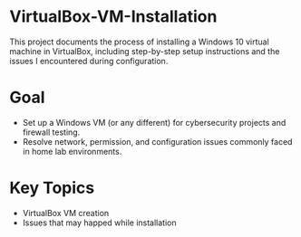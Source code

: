 # VirtualBox-VM-Installation


This project documents the process of installing a Windows 10 virtual machine in VirtualBox, including step-by-step setup instructions and the issues I encountered during configuration.

# Goal

- Set up a Windows VM (or any different) for cybersecurity projects and firewall testing.
- Resolve network, permission, and configuration issues commonly faced in home lab environments.

# Key Topics

- VirtualBox VM creation
- Issues that may happed while installation



